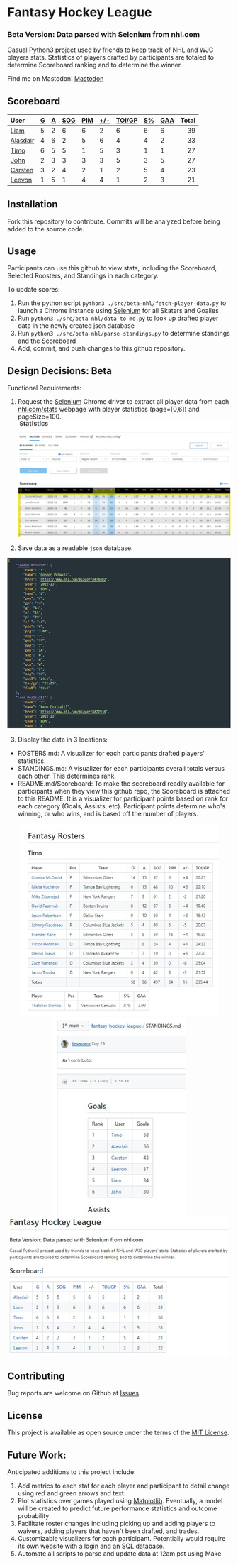 # Fantasy Hockey League
### Beta Version: Data parsed with Selenium from nhl.com
Casual Python3 project used by friends to keep track of NHL and WJC players stats. Statistics of players drafted by participants are totaled to determine Scoreboard ranking and to determine the winner.

 Find me on Mastodon! <a rel="me" href="https://techhub.social/@leevonlevasseur">Mastodon</a>
## Scoreboard
| User | [G](https://github.com/llevasseur/fantasy-hockey-league/blob/main/public/nhl22-23/STANDINGS.md#user-content-goals) | [A](https://github.com/llevasseur/fantasy-hockey-league/blob/main/public/nhl22-23/STANDINGS.md#user-content-assists) | [SOG](https://github.com/llevasseur/fantasy-hockey-league/blob/main/public/nhl22-23/STANDINGS.md#user-content-shots-on-goal) | [PIM](https://github.com/llevasseur/fantasy-hockey-league/blob/main/public/nhl22-23/STANDINGS.md#user-content-penalties-in-minutes) | [+/-](https://github.com/llevasseur/fantasy-hockey-league/blob/main/public/nhl22-23/STANDINGS.md#user-content-plus--minus) | [TOI/GP](https://github.com/llevasseur/fantasy-hockey-league/blob/main/public/nhl22-23/STANDINGS.md#user-content-average-time-on-ice) | [S%](https://github.com/llevasseur/fantasy-hockey-league/blob/main/public/nhl22-23/STANDINGS.md#user-content-save-percentage) | [GAA](https://github.com/llevasseur/fantasy-hockey-league/blob/main/public/nhl22-23/STANDINGS.md#user-content-goals-against-average) | Total |
| :--- | ---- | ---- | ---- | ---- | ---- | ---- | ---- | ---- |  -----: |
| [Liam](https://github.com/llevasseur/fantasy-hockey-league/blob/main/public/nhl22-23/ROSTERS.md#Liam) | 5 | 2 | 6 | 6 | 2 | 6 | 6 | 6 | 39 |
| [Alasdair](https://github.com/llevasseur/fantasy-hockey-league/blob/main/public/nhl22-23/ROSTERS.md#Alasdair) | 4 | 6 | 2 | 5 | 6 | 4 | 4 | 2 | 33 |
| [Timo](https://github.com/llevasseur/fantasy-hockey-league/blob/main/public/nhl22-23/ROSTERS.md#Timo) | 6 | 5 | 5 | 1 | 5 | 3 | 1 | 1 | 27 |
| [John](https://github.com/llevasseur/fantasy-hockey-league/blob/main/public/nhl22-23/ROSTERS.md#John) | 2 | 3 | 3 | 3 | 3 | 5 | 3 | 5 | 27 |
| [Carsten](https://github.com/llevasseur/fantasy-hockey-league/blob/main/public/nhl22-23/ROSTERS.md#Carsten) | 3 | 2 | 4 | 2 | 1 | 2 | 5 | 4 | 23 |
| [Leevon](https://github.com/llevasseur/fantasy-hockey-league/blob/main/public/nhl22-23/ROSTERS.md#Leevon) | 1 | 5 | 1 | 4 | 4 | 1 | 2 | 3 | 21 |
## Installation
Fork this repository to contribute. Commits will be analyzed before being added to the source code.
## Usage
Participants can use this github to view stats, including the Scoreboard, Selected Roosters, and Standings in each category.

To update scores:
1. Run the python script `python3 ./src/beta-nhl/fetch-player-data.py` to launch a Chrome instance using [Selenium](https://selenium-python.readthedocs.io/) for all Skaters and Goalies
2. Run `python3 ./src/beta-nhl/data-to-md.py` to look up drafted player data in the newly created json database
3. Run `python3 ./src/beta-nhl/parse-standings.py` to determine standings and the Scoreboard
4. Add, commit, and push changes to this github repository.
## Design Decisions: Beta
Functional Requirements:
1. Request the [Selenium](https://selenium-python.readthedocs.io/) Chrome driver to extract all player data from each [nhl.com/stats](https://www.nhl.com/stats/skaters?reportType=season&seasonFrom=20222023&seasonTo=20222023&gameType=2&filter=gamesPlayed,gte,1&sort=points,goals,assists&page=0&pageSize=100) webpage with player statistics (page=[0,6]) and pageSize=100.
<kbd>![nhl.com stats webpage example](/public/images/selenium_source.jpg)</kbd>

2. Save data as a readable `json` database.

<kbd>![json database entry example](/public/images/new_json_database.jpg)</kbd>

3. Display the data in 3 locations: 
* ROSTERS.md: A visualizer for each participants drafted players' statistics. 
* STANDINGS.md: A visualizer for each participants overall totals versus each other. This determines rank. 
* README.md/Scoreboard: To make the scoreboard readily available for participants when they view this github repo, the Scoreboard is attached to this README. It is a visualizer for participant points based on rank for each category (Goals, Assists, etc). Participant points determine who's winning, or who wins, and is based off the number of players.
<p align='center'><kbd><img src='/public/images/roster_example.jpg' width='450' /></kbd><kbd><img src='/public/images/standings_example.jpg' width='300' /></kbd><kbd><img src='/public/images/scoreboard_example.jpg' width='500' /></kbd></p>

## Contributing
Bug reports are welcome on Github at [Issues](https://github.com/llevasseur/world-juniors-2022/issues).
## License
This project is available as open source under the terms of the [MIT License](https://opensource.org/licenses/MIT).
## Future Work:
Anticipated additions to this project include:
1. Add metrics to each stat for each player and participant to detail change using red and green arrows and text.
2. Plot statistics over games played using [Matplotlib](https://matplotlib.org/). Eventually, a model will be created to predict future performance statistics and outcome probability
3. Facilitate roster changes including picking up and adding players to waivers, adding players that haven't been drafted, and trades.
4. Customizable visualizers for each participant. Potentially would require its own website with a login and an SQL database.
5. Automate all scripts to parse and update data at 12am pst using Make.
